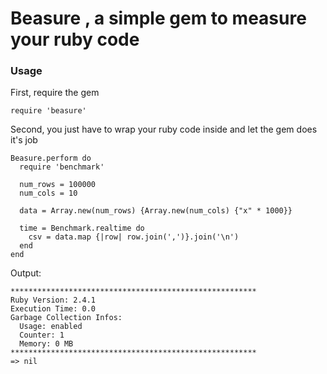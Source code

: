 # Beasure , a simple gem to measure your ruby code

### Usage

First, require the gem
~~~~
require 'beasure'
~~~~
Second, you just have to wrap your ruby code
inside and let the gem does it's job

~~~~
Beasure.perform do
  require 'benchmark'
    
  num_rows = 100000
  num_cols = 10
    
  data = Array.new(num_rows) {Array.new(num_cols) {"x" * 1000}}
    
  time = Benchmark.realtime do
    csv = data.map {|row| row.join(',')}.join('\n')
  end
end
~~~~

Output:

~~~~
*******************************************************
Ruby Version: 2.4.1
Execution Time: 0.0
Garbage Collection Infos:
  Usage: enabled
  Counter: 1
  Memory: 0 MB
*******************************************************
=> nil
~~~~
